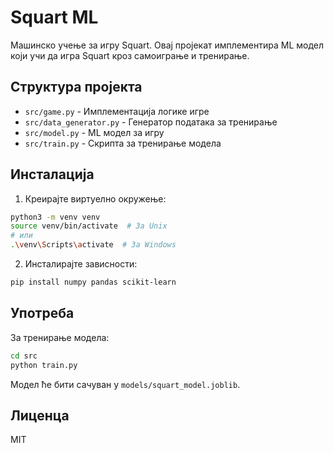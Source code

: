 # Squart ML

Машинско учење за игру Squart. Овај пројекат имплементира ML модел који учи да игра Squart кроз самоиграње и тренирање.

## Структура пројекта

- `src/game.py` - Имплементација логике игре
- `src/data_generator.py` - Генератор података за тренирање
- `src/model.py` - ML модел за игру
- `src/train.py` - Скрипта за тренирање модела

## Инсталација

1. Креирајте виртуелно окружење:
```bash
python3 -m venv venv
source venv/bin/activate  # За Unix
# или
.\venv\Scripts\activate  # За Windows
```

2. Инсталирајте зависности:
```bash
pip install numpy pandas scikit-learn
```

## Употреба

За тренирање модела:
```bash
cd src
python train.py
```

Модел ће бити сачуван у `models/squart_model.joblib`.

## Лиценца

MIT 